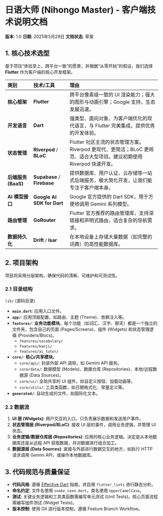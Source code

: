 # 日语大师 (Nihongo Master) - 客户端技术说明文档

**版本**: 1.0
**日期**: 2025年5月29日
**文档状态**: 草案

## 1. 核心技术选型

基于项目“体验至上、跨平台一致”的愿景，并根据“从零开始”的假设，我们选择 **Flutter** 作为客户端的核心开发框架。

| 类别 | 技术/工具 | 理由 |
| :--- | :--- | :--- |
| **核心框架** | **Flutter** | 跨平台像素级一致的 UI 渲染能力；强大的图形与动画引擎；Google 支持，生态发展迅速。 |
| **开发语言** | **Dart** | 强类型、面向对象、为客户端优化的现代语言，与 Flutter 完美集成，提供优秀的开发体验。 |
| **状态管理** | **Riverpod** / **BLoC** | Flutter 社区主流的状态管理方案。Riverpod 更现代、更简洁；BLoC 更规范、适合大型项目。建议初期使用 Riverpod 快速开发。 |
| **后端服务 (BaaS)** | **Supabase** / **Firebase** | 提供数据库、用户认证、云存储等一站式后端服务，极大简化开发，让我们能专注于客户端本身。 |
| **AI 模型接口** | **Google AI SDK for Dart** | Google 官方提供的 Dart SDK，用于方便地调用 Gemini 系列模型。|
| **路由管理** | **GoRouter** | Flutter 官方推荐的路由管理库，支持深链接和声明式路由，适合复杂的导航需求。 |
| **数据持久化** | **Drift** / **Isar** | 在本地设备上存储大量数据（如完整的词典）的高性能数据库。 |

## 2. 项目架构

项目将采用分层架构，确保代码的清晰、可维护和可测试性。

### 2.1 目录结构

`lib/` (源码目录)
- **`main.dart`**: 应用入口文件。
- **`app/`**: 应用顶层配置，如路由、主题 (Theme)、依赖注入等。
- **`features/`**: **业务功能模块**。每个功能（如词汇、汉字、聊天）都是一个独立的文件夹，包含自己的页面 (Pages/Screens)、组件 (Widgets) 和状态管理逻辑 (Providers/Blocs)。
    - `features/vocabulary/`
    - `features/kanji/`
    - `features/ai_tutor/`
- **`core/`**: **核心/共享模块**。
    - `core/api/`: 封装外部 API 调用，如 Gemini API 服务。
    - `core/data/`: 数据模型 (Models)、数据仓库 (Repositories)、本地/远程数据源 (Data Sources)。
    - `core/ui/`: 全局共享的 UI 组件，如自定义按钮、加载动画等。
    - `core/utils/`: 工具类函数，如日期格式化、常量定义等。
- **`generated/`**: 自动生成的文件，如国际化文本。

### 2.2 数据流

1.  **UI 层 (Widgets)**: 用户交互的入口，只负责展示数据和发送用户事件。
2.  **状态管理层 (Riverpod/BLoC)**: 接收 UI 层的事件，调用业务逻辑，并管理 UI 状态。
3.  **业务逻辑/数据仓库层 (Repositories)**: 应用的核心业务逻辑。决定是从本地数据库还是从远程 API 获取数据，并对数据进行组合加工。
4.  **数据源层 (Data Sources)**: 直接与外部进行数据交互的地方，如执行 HTTP 请求调用 Gemini API，或操作本地数据库。

## 3. 代码规范与质量保证

- **代码风格**: 遵循 [Effective Dart](https://dart.dev/guides/language/effective-dart) 指南，并启用 `flutter_lints` 进行静态分析。
- **命名约定**: 文件名使用 `snake_case.dart`，类名使用 `UpperCamelCase`。
- **测试**: 关键业务逻辑和工具类函数需编写单元测试 (Unit Tests)。核心页面流程需编写组件测试 (Widget Tests)。
- **版本控制**: 使用 Git 进行版本控制，遵循 Feature Branch Workflow。